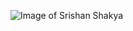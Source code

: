 ![Image of Srishan Shakya](https://raw.githubusercontent.com/ShakyaCsun/markdown-portfolio/main/profile-pic.jpg)
